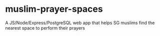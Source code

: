 # muslim-prayer-spaces
A JS/Node/Express/PostgreSQL web app that helps SG muslims find the nearest space to perform their prayers
